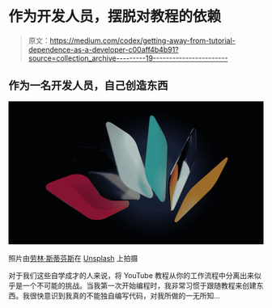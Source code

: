 # 作为开发人员，摆脱对教程的依赖

> 原文：<https://medium.com/codex/getting-away-from-tutorial-dependence-as-a-developer-c00aff4b4b91?source=collection_archive---------19----------------------->

## 作为一名开发人员，自己创造东西

![](img/8b5d17f0fd76ee41c8a1d55c52f5ec28.png)

照片由[劳林·斯蒂芬斯](https://unsplash.com/@lausteff?utm_source=unsplash&utm_medium=referral&utm_content=creditCopyText)在 [Unsplash](https://unsplash.com/s/photos/break-3d-render?utm_source=unsplash&utm_medium=referral&utm_content=creditCopyText) 上拍摄

对于我们这些自学成才的人来说，将 YouTube 教程从你的工作流程中分离出来似乎是一个不可能的挑战。当我第一次开始编程时，我非常习惯于跟随教程来创建东西。我很快意识到我真的不能独自编写代码，对我所做的一无所知…